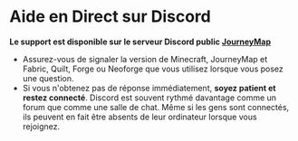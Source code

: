 # **Aide en Direct sur Discord**

**Le support est disponible sur le serveur Discord public [JourneyMap](https://discord.gg/eP8gE69)**

- Assurez-vous de signaler la version de Minecraft, JourneyMap et Fabric, Quilt, Forge ou Neoforge que vous utilisez lorsque vous posez une question.
- Si vous n'obtenez pas de réponse immédiatement, **soyez patient et restez connecté**. Discord est souvent rythmé davantage comme un forum que comme une salle de chat. Même si les gens sont connectés, ils peuvent en fait être absents de leur ordinateur lorsque vous rejoignez.